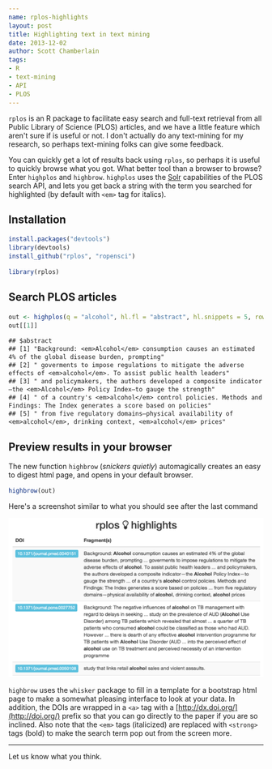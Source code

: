```yaml
---
name: rplos-highlights
layout: post
title: Highlighting text in text mining
date: 2013-12-02
author: Scott Chamberlain
tags:
- R
- text-mining
- API
- PLOS
---
```


`rplos` is an R package to facilitate easy search and full-text retrieval from all Public Library of Science (PLOS) articles, and we have a little feature which aren't sure if is useful or not. I don't actually do any text-mining for my research, so perhaps text-mining folks can give some feedback.

You can quickly get a lot of results back using `rplos`, so perhaps it is useful to quickly browse what you got. What better tool than a browser to browse? Enter `highplos` and `highbrow`. `highplos` uses the [Solr](http://lucene.apache.org/solr/) capabilities of the PLOS search API, and lets you get back a string with the term you searched for highlighted (by default with `<em>` tag for italics).

## Installation


```r
install.packages("devtools")
library(devtools)
install_github("rplos", "ropensci")
```




```r
library(rplos)
```


## Search PLOS articles


```r
out <- highplos(q = "alcohol", hl.fl = "abstract", hl.snippets = 5, rows = 10)
out[[1]]
```

```
## $abstract
## [1] "Background: <em>Alcohol</em> consumption causes an estimated 4% of the global disease burden, prompting"
## [2] " goverments to impose regulations to mitigate the adverse effects of <em>alcohol</em>. To assist public health leaders"
## [3] " and policymakers, the authors developed a composite indicator—the <em>Alcohol</em> Policy Index—to gauge the strength"
## [4] " of a country's <em>alcohol</em> control policies. Methods and Findings: The Index generates a score based on policies"
## [5] " from five regulatory domains—physical availability of <em>alcohol</em>, drinking context, <em>alcohol</em> prices"
```


## Preview results in your browser

The new function `highbrow` (*snickers quietly*) automagically creates an easy to digest html page, and opens in your default browser.


```r
highbrow(out)
```


Here's a screenshot similar to what you should see after the last command

<img src="/assets/blog-images/rplos_highlights.png"></img>

`highbrow` uses the `whisker` package to fill in a template for a bootstrap html page to make a somewhat pleasing interface to look at your data. In addition, the DOIs are wrapped in a `<a>` tag with a [http://dx.doi.org/](http://doi.org/) prefix so that you can go directly to the paper if you are so inclined. Also note that the `<em>` tags (italicized) are replaced with `<strong>` tags (bold) to make the search term pop out from the screen more.

---------------

Let us know what you think.
